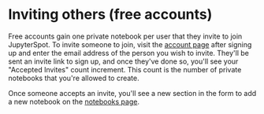 # Inviting others (free accounts)

Free accounts gain one private notebook per user that they invite to join JupyterSpot. To invite someone to join, visit the [account page](https://jupyterspot.com/account) after signing up and enter the email address of the person you wish to invite. They'll be sent an invite link to sign up, and once they've done so, you'll see your "Accepted Invites" count increment. This count is the number of private notebooks that you're allowed to create.

Once someone accepts an invite, you'll see a new section in the form to add a new notebook on the [notebooks page](https://jupyterspot.com/notebooks).